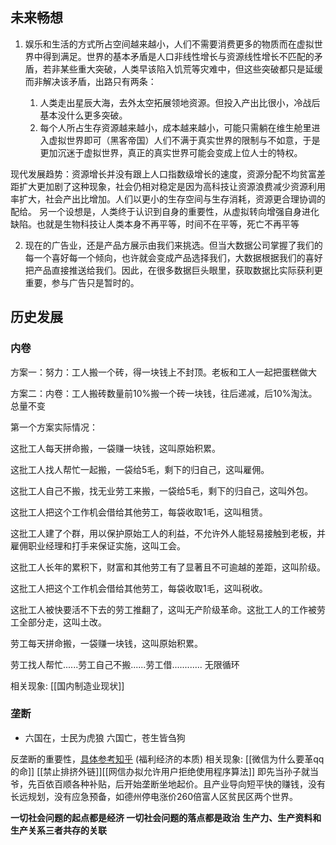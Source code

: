    ## 未来畅想

1. 娱乐和生活的方式所占空间越来越小，人们不需要消费更多的物质而在虚拟世界中得到满足。世界的基本矛盾是人口非线性增长与资源线性增长不匹配的矛盾，若非某些重大突破，人类早该陷入饥荒等灾难中，但这些突破都只是延缓而非解决该矛盾，出路只有两条：

	1. 人类走出星辰大海，去外太空拓展领地资源。但投入产出比很小，冷战后基本没什么更多突破。
	2. 每个人所占生存资源越来越小，成本越来越小，可能只需躺在维生舱里进入虚拟世界即可（黑客帝国）人们不满于真实世界的限制与不如意，于是更加沉迷于虚拟世界，真正的真实世界可能会变成上位人士的特权。

现代发展趋势：资源增长并没有跟上人口指数级增长的速度，资源分配不均贫富差距扩大更加剧了这种现象，社会仍相对稳定是因为高科技让资源浪费减少资源利用率扩大，社会产出比增加。人们以更小的生存空间与生存消耗，资源更合理协调的配给。 另一个设想是，人类终于认识到自身的重要性，从虚拟转向增强自身进化缺陷。也就是生物科技让人类本身不再平等，时间不在平等，死亡不再平等

2. 现在的广告业，还是产品方展示由我们来挑选。但当大数据公司掌握了我们的每一个喜好每一个倾向，也许就会变成产品选择我们，大数据根据我们的喜好把产品直接推送给我们。因此，在很多数据巨头眼里，获取数据比实际获利更重要，参与广告只是暂时的。

## 历史发展

### 内卷

方案一：努力：工人搬一个砖，得一块钱上不封顶。老板和工人一起把蛋糕做大

方案二：内卷：工人搬砖数量前10%搬一个砖一块钱，往后递减，后10%淘汰。总量不变

第一个方案实际情况：

这批工人每天拼命搬，一袋赚一块钱，这叫原始积累。

这批工人找人帮忙一起搬，一袋给5毛，剩下的归自己，这叫雇佣。

这批工人自己不搬，找无业劳工来搬，一袋给5毛，剩下的归自己，这叫外包。

这批工人把这个工作机会借给其他劳工，每袋收取1毛，这叫租赁。

这批工人建了个群，用以保护原始工人的利益，不允许外人能轻易接触到老板，并雇佣职业经理和打手来保证实施，这叫工会。

这批工人长年的累积下，财富和其他劳工有了显著且不可逾越的差距，这叫阶级。

这批工人把这个工作机会借给其他劳工，每袋收取1毛，这叫税收。

这批工人被快要活不下去的劳工推翻了，这叫无产阶级革命。这批工人的工作被劳工全部分走，这叫土改。

劳工每天拼命搬，一袋赚一块钱，这叫原始积累。

劳工找人帮忙......劳工自己不搬......劳工借............ 无限循环

相关现象: [[国内制造业现状]]
### 垄断

-   六国在，士民为虎狼 六国亡，苍生皆刍狗

反垄断的重要性，[具体参考知乎](https://www.zhihu.com/question/320073567/answer/1742299684) (福利经济的本质)
相关现象: [[微信为什么要革qq的命]] [[禁止排挤外链]][[网信办拟允许用户拒绝使用程序算法]]
即先当孙子就当爷，先百依百顺各种补贴，后开始垄断坐地起价。且产业导向短平快的赚钱，没有长远规划，没有应急预备，如德州停电涨价260倍富人区贫民区两个世界。

**一切社会问题的起点都是经济 一切社会问题的落点都是政治**
**生产力、生产资料和生产关系三者共存的关联**